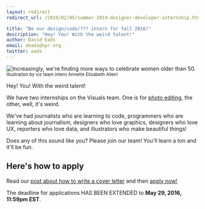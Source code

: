 ```yaml
---
layout: redirect
redirect_url: /2019/02/05/summer-2019-designer-developer-internship.html

title: "Be our design/code/??? intern for fall 2016!"
description: "Hey! You! With the weird talent!"
author: David Eads
email: deads@npr.org
twitter: eads
---
```

![Increasingly, we're finding more ways to celebrate women older than 50.](/img/posts/summer2016.png)<small>Illustration by viz team intern Annette Elizabeth Allen!</small>

Hey! You! With the weird talent!

We have two internships on the Visuals team. One is for [photo editing](/2016/04/08/fall-photo-internship.html), the other, well, it's weird.

We've had journalists who are learning to code, programmers who are learning about journalism, designers who love graphics, designers who love UX, reporters who love data, and illustrators who make beautiful things!

Does any of this sound like you? Please join our team! You'll learn a ton and it'll be fun.

## Here's how to apply

Read our [post about how to write a cover letter](/2015/10/14/how-to-apply.html) and then [apply now!](https://interns-npr.icims.com/jobs/2757/fall-2016%3a-news-apps/job)

The deadline for applications HAS BEEN EXTENDED to **May 29, 2016, 11:59pm EST**.
